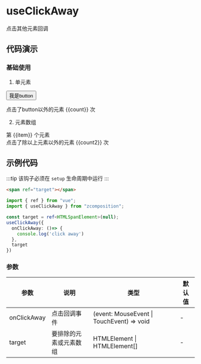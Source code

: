 # useClickAway

点击其他元素回调

## 代码演示

### 基础使用

1. 单元素
  
  <button ref="target">我是button</button>
<div>点击了button以外的元素 {{count}} 次</div>

2. 元素数组
  <div v-for="(item,index) in divs" :key="item" :ref="el => { if (el) targets[index] = el}">
第 {{item}} 个元素
</div>
<div>点击了除以上元素以外的元素 {{count2}} 次</div>

<script setup lang="ts">
import { ref, reactive } from 'vue'
import { useClickAway } from "../../../../../../src";

const target = ref<HTMLSpanElement>(null);
const count = ref(0)
useClickAway({
  onClickAway: () => {
    count.value ++
  },
  target
})


const divs = ref([1,2,3])
const targets = ref<HTMLSpanElement[]>([])
const count2 = ref(0)

useClickAway({
  onClickAway: ()=> {
    count2.value ++
  },
  target: targets
})
</script>




## 示例代码
:::tip
该钩子必须在 `setup` 生命周期中运行
:::

```html
<span ref="target"></span>
```

```typescript
import { ref } from "vue";
import { useClickAway } from "zcomposition";

const target = ref<HTMLSpanElement>(null);
useClickAway({
  onClickAway: ()=> {
    console.log('click away')
  },
  target
})
```

### 参数

| 参数       | 说明                 | 类型         | 默认值  |
| -------    | ------------------- | ----------- | ------ |
| onClickAway | 点击回调事件         | (event: MouseEvent \| TouchEvent) => void    | -       |
| target   | 要排除的元素或元素数组          |  HTMLElement \| HTMLElement[]   | -       |
